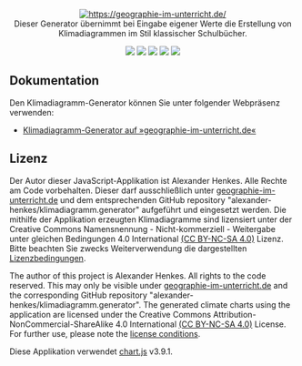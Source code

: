 <p align="center">
  <a href="https://geographie-im-unterricht.de/" target="_blank">
    <img src="https://geographie-im-unterricht.de/images/logo_top.png" alt="https://geographie-im-unterricht.de/"><br/>
  </a>
    Dieser Generator übernimmt bei Eingabe eigener Werte die Erstellung von Klimadiagrammen im Stil klassischer Schulbücher.
  
<p align="center">
<img src="https://img.shields.io/github/v/release/alexander-henkes/klimadiagramm.generator">
<img src="https://img.shields.io/website?down_color=red&down_message=offline&up_color=green&up_message=online&url=https%3A%2F%2Fgeographie-im-unterricht.de">
<img src="https://img.shields.io/github/release-date/alexander-henkes/klimadiagramm.generator">
<img src="https://img.shields.io/github/languages/code-size/alexander-henkes/klimadiagramm.generator">
<img src="https://img.shields.io/github/issues-raw/alexander-henkes/klimadiagramm.generator">
</p>

## Dokumentation
Den Klimadiagramm-Generator können Sie unter folgender Webpräsenz verwenden:
* [Klimadiagramm-Generator auf »geographie-im-unterricht.de«](https://geographie-im-unterricht.de/klimadiagramm-generator.html)

## Lizenz
Der Autor dieser JavaScript-Applikation ist Alexander Henkes. Alle Rechte am Code vorbehalten. Dieser darf ausschließlich unter [geographie-im-unterricht.de](https://geographie-im-unterricht.de/klimadiagramm-generator.html) und dem entsprechenden GitHub repository "alexander-henkes/klimadiagramm.generator" aufgeführt und eingesetzt werden. Die mithilfe der Applikation erzeugten Klimadiagramme sind lizensiert unter der Creative Commons Namensnennung - Nicht-kommerziell - Weitergabe unter gleichen Bedingungen 4.0 International [(CC BY-NC-SA 4.0)](https://creativecommons.org/licenses/by-nc-sa/4.0/deed.de) Lizenz. Bitte beachten Sie zwecks Weiterverwendung die dargestellten [Lizenzbedingungen](https://geographie-im-unterricht.de/lizenzbedingungen.html).

The author of this project is Alexander Henkes. All rights to the code reserved. This may only be visible under [geographie-im-unterricht.de](https://geographie-im-unterricht.de/klimadiagramm-generator.html) and the corresponding GitHub repository "alexander-henkes/klimadiagramm.generator". The generated climate charts using the application are licensed under the Creative Commons Attribution-NonCommercial-ShareAlike 4.0 International [(CC BY-NC-SA 4.0)](https://creativecommons.org/licenses/by-nc-sa/4.0/) License. For further use, please note the [license conditions](https://geographie-im-unterricht.de/lizenzbedingungen.html).

Diese Applikation verwendet [chart.js](https://github.com/chartjs/Chart.js) v3.9.1.
